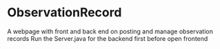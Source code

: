 # ObservationRecord
A webpage with front and back end on posting and manage observation records
Run the Server.java for the backend first before open frontend
